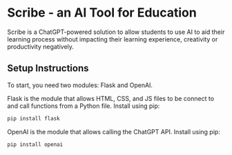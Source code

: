 # Scribe - an AI Tool for Education

Scribe is a ChatGPT-powered solution to allow students to use AI to aid their learning process without impacting their learning experience, creativity or productivity negatively.

## Setup Instructions

To start, you need two modules: Flask and OpenAI.

Flask is the module that allows HTML, CSS, and JS files to be connect to and call functions from a Python file. Install using pip:

```bash
pip install flask
```

OpenAI is the module that allows calling the ChatGPT API. Install using pip:

```bash
pip install openai
```

